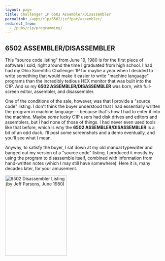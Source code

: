 ```yaml
---
layout: page
title: Challenger 1P 6502 Assembler/Disassembler
permalink: /apps/c1p/6502/jeffpar/assembler/
redirect_from:
  - /pubs/c1p/programming/
---
```


6502 ASSEMBLER/DISASSEMBLER
---

This "source code listing" from June 19, 1980 is for the first piece of software I sold, right around the
time I graduated from high school.  I had had my Ohio Scientific Challenger 1P for maybe a year when I decided
to write something that would make it easier to write "machine language" programs than the incredibly tedious
HEX monitor that was built into the C1P.  And so my **6502 ASSEMBLER/DISASSEMBLER** was born, with full-screen
editor, assembler, and disassembler.

One of the conditions of the sale, however, was that I provide a "source code" listing.  I don't think the buyer
understood that I had essentially written the program in machine language -- because that's how I had to enter it
into the machine.  Maybe *some* lucky C1P users had disk drives and editors and assemblers, but I had none of those
of things.  I had never even used tools like that before, which is why the **6502 ASSEMBLER/DISASSEMBLER** is a
bit of an odd duck.  I'll post some screenshots and a demo eventually, and you'll see what I mean.

Anyway, to satisfy the buyer, I sat down at my old manual typewriter and banged out my version of a "source
code" listing.  I produced it mostly by using the program to disassemble itself, combined with information
from hand-written notes (which I may still have somewhere).  Here it is, many decades later, for your amusement.

[<img src="http://archive.pcjs.org/apps/c1p/6502/jeffpar/assembler/thumbs/OSI_Assembler-Disassembler_Listing-thumb.jpg" width="200" height="260" alt="6502 Disassembler Listing (by Jeff Parsons, June 1980)"/>](http://archive.pcjs.org/apps/c1p/6502/jeffpar/assembler/pdfs/OSI_Assembler-Disassembler_Listing.pdf)
